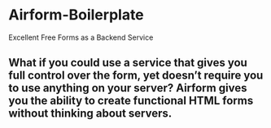 # Airform-Boilerplate
Excellent Free Forms as a Backend Service

## What if you could use a service that gives you full control over the form, yet doesn’t require you to use anything on your server? Airform gives you the ability to create functional HTML forms without thinking about servers.
